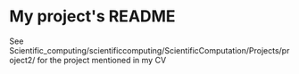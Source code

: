 # My project's README

See Scientific_computing/scientificcomputing/ScientificComputation/Projects/project2/ for the project mentioned in my CV